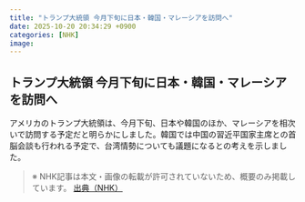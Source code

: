 ```yaml
---
title: "トランプ大統領 今月下旬に日本・韓国・マレーシアを訪問へ"
date: 2025-10-20 20:34:29 +0900
categories: [NHK]
image: 
---
```

## トランプ大統領 今月下旬に日本・韓国・マレーシアを訪問へ

アメリカのトランプ大統領は、今月下旬、日本や韓国のほか、マレーシアを相次いで訪問する予定だと明らかにしました。韓国では中国の習近平国家主席との首脳会談も行われる予定で、台湾情勢についても議題になるとの考えを示しました。

> ※ NHK記事は本文・画像の転載が許可されていないため、概要のみ掲載しています。
[出典（NHK）](http://www3.nhk.or.jp/news/html/20251021/k10014954271000.html)
